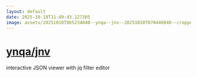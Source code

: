 ```yaml
---
layout: default
date: 2025-10-10T11:49:43.127305
image: assets/20251010T065234040--ynqa--jnv--20251010T070446040--cropped.png
---
```


# [ynqa/jnv](https://github.com/ynqa/jnv)

interactive JSON viewer with jq filter editor
